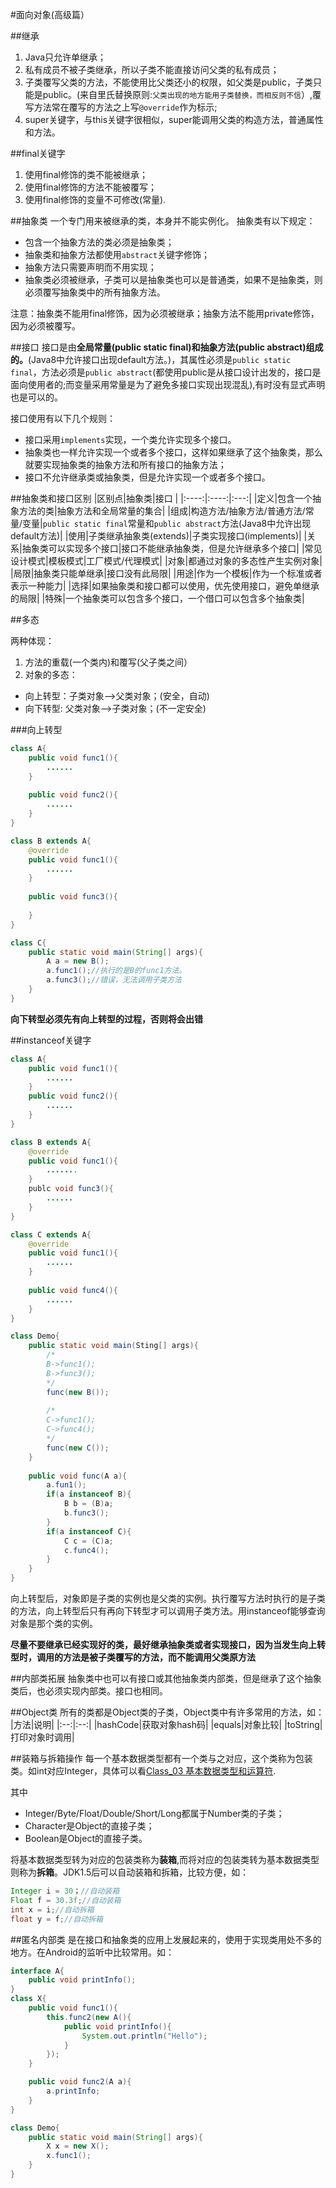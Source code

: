 ﻿#面向对象(高级篇）

##继承

1. Java只允许单继承；
2. 私有成员不被子类继承，所以子类不能直接访问父类的私有成员；
3. 子类覆写父类的方法，不能使用比父类还小的权限，如父类是public，子类只能是public。(来自里氏替换原则:`父类出现的地方能用子类替换，而相反则不信`）,覆写方法常在覆写的方法之上写`@override`作为标示;
4. super关键字，与this关键字很相似，super能调用父类的构造方法，普通属性和方法。

##final关键字

1. 使用final修饰的类不能被继承；
2. 使用final修饰的方法不能被覆写；
3. 使用final修饰的变量不可修改(常量).

##抽象类
一个专门用来被继承的类，本身并不能实例化。
抽象类有以下规定：
> 
- 包含一个抽象方法的类必须是抽象类；
- 抽象类和抽象方法都使用`abstract`关键字修饰；
- 抽象方法只需要声明而不用实现；
- 抽象类必须被继承，子类可以是抽象类也可以是普通类，如果不是抽象类，则必须覆写抽象类中的所有抽象方法。

注意：抽象类不能用final修饰，因为必须被继承；抽象方法不能用private修饰，因为必须被覆写。

##接口
接口是由**全局常量(public static final)和抽象方法(public abstract)组成的。**(Java8中允许接口出现default方法。)，其属性必须是`public static final`，方法必须是`public abstract`(都使用public是从接口设计出发的，接口是面向使用者的;而变量采用常量是为了避免多接口实现出现混乱),有时没有显式声明也是可以的。

接口使用有以下几个规则：
>  
- 接口采用`implements`实现，一个类允许实现多个接口。
- 抽象类也一样允许实现一个或者多个接口，这样如果继承了这个抽象类，那么就要实现抽象类的抽象方法和所有接口的抽象方法；
- 接口不允许继承类或抽象类，但是允许实现一个或者多个接口。

##抽象类和接口区别
|区别点|抽象类|接口 |
|:----:|:----:|:---:|
|定义|包含一个抽象方法的类|抽象方法和全局常量的集合|
|组成|构造方法/抽象方法/普通方法/常量/变量|`public static final`常量和`public abstract`方法(Java8中允许出现default方法)|
|使用|子类继承抽象类(extends)|子类实现接口(implements)|
|关系|抽象类可以实现多个接口|接口不能继承抽象类，但是允许继承多个接口|
|常见设计模式|模板模式|工厂模式/代理模式|
|对象|都通过对象的多态性产生实例对象|
|局限|抽象类只能单继承|接口没有此局限|
|用途|作为一个模板|作为一个标准或者表示一种能力|
|选择|如果抽象类和接口都可以使用，优先使用接口，避免单继承的局限|
|特殊|一个抽象类可以包含多个接口，一个借口可以包含多个抽象类|


##多态

两种体现：
1. 方法的重载(一个类内)和覆写(父子类之间）
2. 对象的多态：
> 
 - 向上转型：子类对象-->父类对象；(安全，自动)
 - 向下转型: 父类对象-->子类对象；(不一定安全)

###向上转型
```java
class A{
    public void func1(){
        ......
    }
    
    public void func2(){
        ......
    }
}

class B extends A{
    @override
    public void func1(){
        ......
    }
    
    public void func3(){
        
    }
}

class C{
    public static void main(String[] args){
        A a = new B();
        a.func1();//执行的是B的func1方法。
        a.func3();//错误，无法调用子类方法
    }
}
```
**向下转型必须先有向上转型的过程，否则将会出错**

##instanceof关键字
```java
class A{
    public void func1(){
        ......
    }
    public void func2(){
        ......
    }
}

class B extends A{
    @override
    public void func1(){
        .......
    }
    publc void func3(){
        ......
    }
}

class C extends A{
    @override
    public void func1(){
        ......
    }
    
    public void func4(){
        ......
    }
}

class Demo{
    public static void main(Sting[] args){
        /*
        B->func1();
        B->func3();
        */
        func(new B());
        
        /*
        C->func1();
        C->func4();
        */
        func(new C());
    }
    
    public void func(A a){
        a.fun1();
        if(a instanceof B){
            B b = (B)a;
            b.func3();
        }
        if(a instanceof C){
            C c = (C)a;
            c.func4();
        }
    }
}
```
向上转型后，对象即是子类的实例也是父类的实例。执行覆写方法时执行的是子类的方法，向上转型后只有再向下转型才可以调用子类方法。用instanceof能够查询对象是那个类的实例。

**尽量不要继承已经实现好的类，最好继承抽象类或者实现接口，因为当发生向上转型时，调用的方法是被子类覆写的方法，而不能调用父类原方法**

##内部类拓展
抽象类中也可以有接口或其他抽象类内部类，但是继承了这个抽象类后，也必须实现内部类。接口也相同。

##Object类
所有的类都是Object类的子类，Object类中有许多常用的方法，如：
|方法|说明|
|:--:|:--:|
|hashCode|获取对象hash码|
|equals|对象比较|
|toString|打印对象时调用|

##装箱与拆箱操作
每一个基本数据类型都有一个类与之对应，这个类称为包装类。如int对应Integer，具体可以看[Class_03 基本数据类型和运算符](../Class_03).

其中

- Integer/Byte/Float/Double/Short/Long都属于Number类的子类；
- Character是Object的直接子类；
- Boolean是Object的直接子类。

将基本数据类型转为对应的包装类称为**装箱**,而将对应的包装类转为基本数据类型则称为**拆箱**。JDK1.5后可以自动装箱和拆箱，比较方便，如：
```java
Integer i = 30；//自动装箱
Float f = 30.3f;//自动装箱
int x = i;//自动拆箱
float y = f;//自动拆箱
```

##匿名内部类
是在接口和抽象类的应用上发展起来的，使用于实现类用处不多的地方。在Android的监听中比较常用。如：
```java
interface A{
    public void printInfo();
}
class X{
    public void func1(){
        this.func2(new A(){
            public void printInfo(){
                System.out.println("Hello");
            }
        });
    }

    public void func2(A a){
        a.printInfo;
    }
}

class Demo{
    public static void main(String[] args){
        X x = new X();
        x.func1();
    }
}
```
